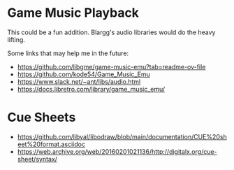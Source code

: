 # Game Music Playback

This could be a fun addition. Blargg's audio libraries would do the heavy lifting.

Some links that may help me in the future:
- https://github.com/libgme/game-music-emu?tab=readme-ov-file
- https://github.com/kode54/Game_Music_Emu
- https://www.slack.net/~ant/libs/audio.html
- https://docs.libretro.com/library/game_music_emu/

# Cue Sheets

- https://github.com/libyal/libodraw/blob/main/documentation/CUE%20sheet%20format.asciidoc
- https://web.archive.org/web/20160201021136/http://digitalx.org/cue-sheet/syntax/
